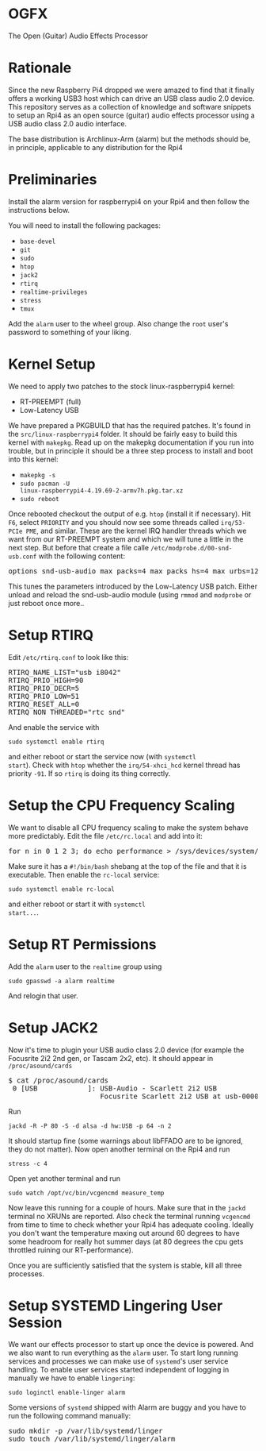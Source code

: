 # OGFX

The Open (Guitar) Audio Effects Processor

# Rationale

Since the new Raspberry Pi4 dropped we were amazed to find that it finally offers a working USB3 host which can drive an USB class audio 2.0 device. This repository serves as a collection of knowledge and software snippets to setup an Rpi4 as an open source (guitar) audio effects processor using a USB audio class 2.0 audio interface.

The base distribution is Archlinux-Arm (alarm) but the methods should be, in principle, applicable to any distribution for the Rpi4

# Preliminaries

Install the alarm version for raspberrypi4 on your Rpi4 and then follow the instructions below. 

You will need to install the following packages:

* <code>base-devel</code>
* <code>git</code>
* <code>sudo</code>
* <code>htop</code>
* <code>jack2</code>
* <code>rtirq</code>
* <code>realtime-privileges</code>
* <code>stress</code>
* <code>tmux</code>

Add the <code>alarm</code> user to the <cide>wheel</code> group. Also change the <code>root</code> user's password to something of your liking.

# Kernel Setup

We need to apply two patches to the stock linux-raspberrypi4 kernel:

* RT-PREEMPT (full)
* Low-Latency USB 

We have prepared a PKGBUILD that has the required patches. It's found in the <code>src/linux-raspberrypi4</code> folder. It should be fairly easy to build this kernel with <code>makepkg</code>. Read up on the makepkg documentation if you run into trouble, but in principle it should be a three step process to install and boot into this kernel:

* <code>makepkg -s</code>
* <code>sudo pacman -U linux-raspberrypi4-4.19.69-2-armv7h.pkg.tar.xz</code>
* <code>sudo reboot</code>

Once rebooted checkout the output of e.g. <code>htop</code> (install it if necessary). Hit <code>F6</code>, select <code>PRIORITY</code> and you should now see some threads called <code>irq/53-PCIe PME</code>, and similar. These are the kernel IRQ handler threads which we want from our RT-PREEMPT system and which we will tune a little in the next step. But before that create a file calle <code>/etc/modprobe.d/00-snd-usb.conf</code> with the following content:

<pre>
options snd-usb-audio max_packs=4 max_packs_hs=4 max_urbs=12 sync_urbs=4 max_queue=18
</pre>

This tunes the parameters introduced by the Low-Latency USB patch. Either unload and reload the snd-usb-audio module (using <code>rmmod</code> and <code>modprobe</code> or just reboot once more..

# Setup RTIRQ

Edit <code>/etc/rtirq.conf</code> to look like this:

<pre>
RTIRQ_NAME_LIST="usb i8042"
RTIRQ_PRIO_HIGH=90
RTIRQ_PRIO_DECR=5
RTIRQ_PRIO_LOW=51
RTIRQ_RESET_ALL=0
RTIRQ_NON_THREADED="rtc snd"
</pre>

And enable the service with

<code>sudo systemctl enable rtirq</code>

and either reboot or start the service now (with <code>systemctl start</code>). Check with <code>htop</code> whether the <code>irq/54-xhci_hcd</code> kernel thread has priority <code>-91</code>. If so <code>rtirq</code> is doing its thing correctly.

# Setup the CPU Frequency Scaling

We want to disable all CPU frequency scaling to make the system behave more predictably. Edit the file <code>/etc/rc.local</code> and add into it:

<pre>
for n in 0 1 2 3; do echo performance > /sys/devices/system/cpu/cpu"$n"/cpufreq/scaling_governor; done
</pre>

Make sure it has a <code>#!/bin/bash</code> shebang at the top of the file and that it is executable. Then enable the <code>rc-local</code> service:

<code>sudo systemctl enable rc-local</code>

and either reboot or start it with <code>systemctl start...</code>.

# Setup RT Permissions 

Add the <code>alarm</code> user to the <code>realtime</code> group using

<code>sudo gpasswd -a alarm realtime</code>

And relogin that user.

# Setup JACK2

Now it's time to plugin your USB audio class 2.0 device (for example the Focusrite 2i2 2nd gen, or Tascam 2x2, etc). It should appear in <code>/proc/asound/cards</code>

<pre>
$ cat /proc/asound/cards 
 0 [USB            ]: USB-Audio - Scarlett 2i2 USB
                      Focusrite Scarlett 2i2 USB at usb-0000:01:00.0-1.2, high speed
</pre>

Run

<code>jackd -R -P 80 -S -d alsa -d hw:USB -p 64 -n 2</code>

It should startup fine (some warnings about libFFADO are to be ignored, they do not matter). Now open another terminal on the Rpi4 and run

<code>stress -c 4</code>

Open yet another terminal and run

<code>sudo watch /opt/vc/bin/vcgencmd measure_temp</code>

Now leave this running for a couple of hours. Make sure that in the <code>jackd</code> terminal no XRUNs are reported. Also check the terminal running <code>vcgencmd</code> from time to time to check whether your Rpi4 has adequate cooling. Ideally you don't want the temperature maxing out around 60 degrees to have some headroom for really hot summer days (at 80 degrees the cpu gets throttled ruining our RT-performance).

Once you are sufficiently satisfied that the system is stable, kill all three processes.

# Setup SYSTEMD Lingering User Session

We want our effects processor to start up once the device is powered. And we also want to run everything as the <code>alarm</code> user. To start long running services and processes we can make use of <code>systemd</code>'s user service handling. To enable user services started independent of logging in manually we have to enable <code>lingering</code>:

<code>sudo loginctl enable-linger alarm</code>

Some versions of <code>systemd</code> shipped with Alarm are buggy and you have to run the following command manually:

<pre>
sudo mkdir -p /var/lib/systemd/linger
sudo touch /var/lib/systemd/linger/alarm
</pre>
